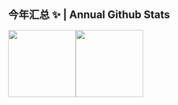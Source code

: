 ## 今年汇总 ✨ | Annual Github Stats
<img align="" height="137px" src="https://github-readme-stats.vercel.app/api?username=yang-zhongtian&hide_title=true&hide_border=true&show_icons=true&line_height=21&locale=cn" /><img align="" height="137px" src="https://github-readme-stats.vercel.app/api/top-langs/?username=yang-zhongtian&hide_title=true&hide_border=true&layout=compact&locale=cn" />
